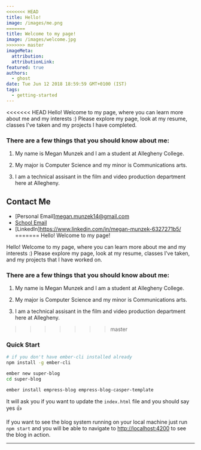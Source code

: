 ```yaml
---
<<<<<<< HEAD
title: Hello!
image: /images/me.png
=======
title: Welcome to my page!
image: /images/welcome.jpg
>>>>>>> master
imageMeta:
  attribution:
  attributionLink:
featured: true
authors:
  - ghost
date: Tue Jun 12 2018 18:59:59 GMT+0100 (IST)
tags:
  - getting-started
---
```


<<<<<<< HEAD
Hello! Welcome to my page, where you can learn more about me and my interests :)
Please explore my page, look at my resume, classes I've taken and my projects I
have completed.

### There are a few things that you should know about me:

1. My name is Megan Munzek and I am a student at Allegheny College.

1. My major is Computer Science and my minor is Communications arts.

1. I am a technical assisant in the film and video production department here at
Allegheny.


## Contact Me

- [Personal Email]megan.munzek14@gmail.com
- [School Email](munzekm@allegheny.edu)
- [LinkedIn]https://www.linkedin.com/in/megan-munzek-6327271b5/
=======
Hello! Welcome to my page!

Hello! Welcome to my page, where you can learn more about me and my interests :)
Please explore my page, look at my resume, classes I've taken, and my projects that
I have worked on.

### There are a few things that you should know about me:

1. My name is Megan Munzek and I am a student at Allegheny College.

1. My major is Computer Science and my minor is Communications arts.

1. I am a technical assisant in the film and video production department here at
Allegheny.

>>>>>>> master

### Quick Start

```bash
# if you don't have ember-cli installed already
npm install -g ember-cli

ember new super-blog
cd super-blog

ember install empress-blog empress-blog-casper-template
```

It will ask you if you want to update the `index.html` file and you should say yes 👍

If you want to see the blog system running on your local machine just run `npm start` and you will
be able to navigate to  [http://localhost:4200](http://localhost:4200) to see the blog in action.

---
